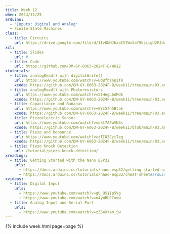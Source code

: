 ```yaml
---
title: Week 12
when: 2024/11/25
arduino:
  - "Inputs: Digital and Analog"
  - Finite-State Machines
class:
  - title: Circuits
    url: https://drive.google.com/file/d/1IvONHJhxoIV7Wv5aY9bsiigU2FJdwm3p/
xcl:
  - title: Slides
    url: #
  - title: Code
    url: https://github.com/DM-GY-6063-2024F-B/WK12
xtutorials:
  - title: analogRead() with digitalWrite()
    url: https://www.youtube.com/watch?v=UdBfhznnif8
    xcode: https://github.com/DM-GY-6063-2024F-B/week11/tree/main/03.analogRead/analogRead-01-levels
  - title: analogRead() with Photoresistors
    url: https://www.youtube.com/watch?v=51HegLbAMdk
    xcode: https://github.com/DM-GY-6063-2024F-B/week11/tree/main/03.analogRead/analogRead-02-LDR
  - title: Capacitance and Bananas
    url: https://www.youtube.com/watch?v=0Yc57n5Btak
    xcode: https://github.com/DM-GY-6063-2024F-B/week11/tree/main/03.analogRead/analogRead-03-banana
  - title: Piezoelectric Sensor
    url: https://www.youtube.com/watch?v=okl7AFwVN3s
    xcode: https://github.com/DM-GY-6063-2024F-B/week11/blob/main/03.analogRead/analogRead-00/analogRead-00.ino
  - title: Piezo and Debounce
    url: https://www.youtube.com/watch?v=zTI8ZCztTeg
    xcode: https://github.com/DM-GY-6063-2024F-B/week11/tree/main/03.analogRead/analogRead-04-piezo
  - title: Piezo Knock Detection
    url: /tutorial/piezo-knock-detection/
xreadings:
  - title: Getting Started with the Nano ESP32
    urls:
      - https://docs.arduino.cc/tutorials/nano-esp32/getting-started-nano-esp32
      - https://docs.arduino.cc/tutorials/nano-esp32/cheat-sheet#arduino-esp32-core
xvideos:
  - title: Digital Input
    urls:
      - https://www.youtube.com/watch?v=gU_Q5jip5Vg
      - https://www.youtube.com/watch?v=o4yWBUECmew
  - title: Analog Input and Serial Port
    urls:
      - https://www.youtube.com/watch?v=zZS4XYam_Sw
---
```

{% include week.html page=page %}
